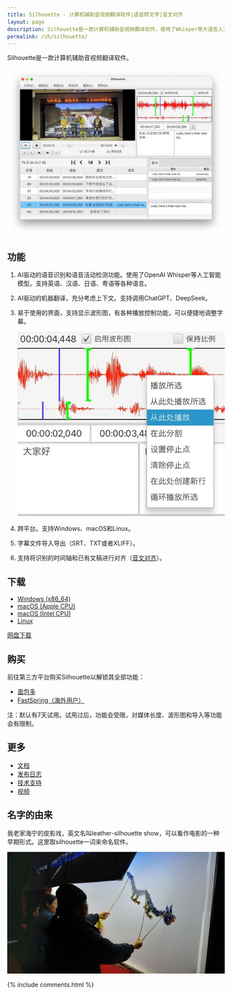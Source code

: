 ```yaml
---
title: Silhouette - 计算机辅助音视频翻译软件|语音转文字|音文对齐
layout: page
description: Silhouette是一款计算机辅助音视频翻译软件，使用了Whisper等大语言人工智能模型。
permalink: /zh/silhouette/
---
```


Silhouette是一款计算机辅助音视频翻译软件。

![screenshot](/album/silhouette/screenshot_zh.webp)

## 功能

1. AI驱动的语音识别和语音活动检测功能。使用了OpenAI Whisper等人工智能模型。支持英语、汉语、日语、粤语等各种语言。
2. AI驱动的机器翻译，充分考虑上下文。支持调用ChatGPT、DeepSeek。
3. 易于使用的界面，支持显示波形图，有各种播放控制功能，可以便捷地调整字幕。

   ![waveform](/album/silhouette/waveform_zh.webp)
4. 跨平台。支持Windows、macOS和Linux。
5. 字幕文件导入导出（SRT、TXT或者XLIFF）。
6. 支持将识别的时间轴和已有文稿进行对齐（[音文对齐](/zh/align-text-with-audio/)）。

## 下载

* [Windows (x86_64)](https://github.com/xulihang/Silhouette/releases/download/v1.5.2/Silhouette-windows-x64.zip)
* [macOS (Apple CPU)](https://github.com/xulihang/Silhouette/releases/download/v1.5.2/Silhouette-mac-arm.dmg)
* [macOS (Intel CPU)](https://github.com/xulihang/Silhouette/releases/download/v1.5.2/Silhouette-mac-x64.dmg)
* [Linux](/zh/silhouette/docs/#安装)

[网盘下载](https://pan.quark.cn/s/0eefc3296abc)

## 购买

前往第三方平台购买Silhouette以解锁其全部功能：

* [面包多](https://mbd.pub/o/bread/Z56WlpZv)
* [FastSpring（海外用户）](https://basiccat.onfastspring.com/silhouette)

注：默认有7天试用。试用过后，功能会受限，对媒体长度、波形图和导入等功能会有限制。

## 更多

* [文档](/zh/silhouette/docs/)
* [发布日志](/zh/silhouette/release-notes/)
* [技术支持](/zh/support/)
* [视频](/zh/silhouette/video/)

## 名字的由来

我老家海宁的皮影戏，英文名叫leather-silhouette show，可以看作电影的一种早期形式。这里取silhouette一词来命名软件。

![皮影戏](/album/leather-sihouette-show.jpg)

{% include comments.html %}


